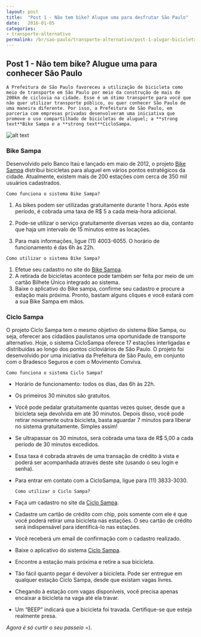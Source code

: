 ```yaml
---
layout: post
title:  "Post 1 - Não tem bike? Alugue uma para desfrutar São Paulo"
date:   2016-01-05
categories:
- transporte-alternativo
permalink: /br/sao-paulo/transporte-alternativo/post-1-alugar-bicicleta
---
```


## Post 1 - Não tem bike? Alugue uma para conhecer São Paulo

	A Prefeitura de São Paulo favoreceu a utilização de bicicleta como meio de transporte em São Paulo por meio da construção de mais de 200km de ciclovia na cidade. Esse é um ótimo transporte para você que não quer utilizar transporte público, ou quer conhecer São Paulo de uma maneira diferente. Por isso, a Prefeitura de São Paulo, em parceria com empresas privadas desenvolveram uma iniciativa que promove o uso compartilhado de bicicletas de aluguel; a **strong text**Bike Sampa e a **strong text**CicloSampa. 

![alt text][image1]

### Bike Sampa
Desenvolvido pelo Banco Itaú e lançado em maio de 2012, o projeto [Bike Sampa] distribui bicicletas para aluguel em vários pontos estratégicos da cidade. Atualmente, existem mais de 200 estações  com cerca de 350 mil usuários cadastrados.

`Como funciona o sistema Bike Sampa?`

 1. As bikes podem ser utilizadas gratuitamente durante 1 hora. Após este
   período, é cobrada uma taxa de R$ 5 a cada meia-hora adicional.
 
 2. Pode-se utilizar o serviço gratuitamente diversas vezes ao dia,
   contanto que haja um intervalo de 15 minutos entre as locações. 
   
 3. Para mais informações, ligue (11) 4003-6055. O horário de funcionamento é das 6h às 22h.
 
`Como utilizar o sistema Bike Sampa? `
 1. Efetue seu cadastro no site do [Bike Sampa].  
 2. A retirada de bicicletas acontece pode também ser feita por meio de um cartão Bilhete Único integrado ao sistema.
 3. Baixe o aplicativo do Bike sampa, confirme seu cadastro e procure a estação mais próxima. Pronto, bastam alguns cliques e você estará com a  sua Bike Sampa em mãos. 

### Ciclo Sampa
O projeto Ciclo Sampa tem o mesmo objetivo do sistema Bike Sampa, ou seja, oferecer aos cidadãos paulistanos uma oportunidade de transporte alternativo. Hoje, o sistema CicloSampa oferece 17 estações interligadas e distribuidas ao longo dos pontos cicloviários de São Paulo. 
O projeto foi desenvolvido por uma iniciativa da Prefeitura de São Paulo, em conjunto com o Bradesco Seguros e com o Movimento Conviva.

    Como funciona o sistema Ciclo Sampa?

 

 - Horário de funcionamento: todos os dias, das 6h às 22h.
 - Os primeiros 30 minutos são gratuitos.
 - Você pode pedalar gratuitamente quantas vezes quiser, desde que a bicicleta seja devolvida em até 30 minutos. Depois disso, você pode retirar novamente outra bicicleta, basta aguardar 7 minutos para liberar no sistema gratuitamente. Simples assim!
 - Se ultrapassar os 30 minutos, será cobrada uma taxa de R$ 5,00 a cada período de 30 minutos excedidos.
 - Essa taxa é cobrada através de uma transação de crédito à vista e poderá ser acompanhada através deste site (usando o seu login e senha).
 - Para entrar em contato com a CicloSampa, ligue para (11) 3833-3030.

    `Como utilizar o Ciclo Sampa?`
 - Faça um cadastro no site da [Ciclo Sampa]. 
 - Cadastre um cartão de crédito com chip, pois somente com ele é que você poderá retirar uma bicicleta nas estações. O seu cartão de crédito será indispensável para identificá-lo nas estações.
 - Você receberá um email de confirmação com o cadastro realizado. 
 - Baixe o aplicativo do sistema [Ciclo Sampa]. 
 - Encontre a estação mais próxima e retire a sua bicicleta. 
 - Tão fácil quanto pegar é devolver a bicicleta. Pode ser entregue em qualquer estação Ciclo Sampa, desde que existam vagas livres.
 - Chegando à estação com vagas disponíveis, você precisa apenas encaixar a bicicleta na vaga até ela travar.
 - Um “BEEP” indicará que a bicicleta foi travada. Certifique-se que esteja realmente presa.

*Agora é só curtir o seu passeio* =). 
    

	



[Bike Sampa]:      http://www.mobilicidade.com.br/bikesampa.asp
[Ciclo Sampa]:   http://www.ciclosampa.com.br/



[image1]:      http://assets0.exame.abril.com.br/assets/images/2013/11/364670/size_810_16_9_Homem_andando_de_bicicleta.jpg